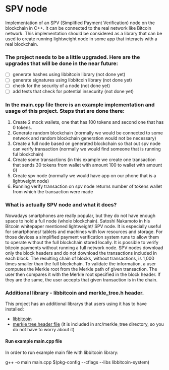 # SPV node

Implementation of an SPV (Simplified Payment Verification) node on the blockchain in C++. It can be connected to the real
network like Bitcoin network. This implementation should be considered as a library that can be used to create running
lightweight node in some app that interacts with a real blockchain.

### The project needs to be a little upgraded. Here are the upgrades that will be done in the near future:
- [ ] generate hashes using libbitcoin library (not done yet)
- [ ] generate signatures using libbitcoin library (not done yet)
- [ ] check for the security of a node (not done yet)
- [ ] add tests that check for potential insecurity (not done yet)

### In the main.cpp file there is an example implementation and usage of this project. Steps that are done there:
1) Create 2 mock wallets, one that has 100 tokens and second one that has 0 tokens.
2) Generate random blockchain (normally we would be connected to some network and random blockchain generation would not
   be necessary)
3) Create a full node based on generated blockchain so that out spv node can verify transaction (normally we would find
   someone that is running ful blockchain)
4) Create some transactions (in this example we create one transaction that sends 30 tokens from wallet with amount 100
   to wallet with amount 0)
5) Create spv node (normally we would have app on our phone that is a lightweight node)
6) Running verify transaction on spv node returns number of tokens wallet from which the transaction were made

### What is actually SPV node and what it does?
Nowadays smartphones are really popular, but they do not have enough space to hold a full node (whole blockchain). Satoshi Nakamoto
in his Bitcoin whitepaper mentioned lightweight/ SPV node. It is especially useful for smartphones/ tablets and machines with low resources and storage.
For those devices a simplified payment verification system runs to allow them to operate without the full blockchain stored locally.
It is possible to verify bitcoin payments without running a full network node. SPV nodes download only the block headers and do not download the transactions
included in each block. The resulting chain of blocks, without transactions, is 1,000 times smaller than the full blockchain. To validate the information,
a user computes the Merkle root from the Merkle path of given transaction. The user then compares it with the Merkle root specified in the block header.
If they are the same, the user accepts that given transaction is in the chain.

### Additional library - libbitcoin and merkle_tree.h header.
This project has an additional librarys that users using it has to have installed:
- [libbitcoin](https://libbitcoin.info/)
- [merkle tree header file](https://github.com/microsoft/merklecpp) (it is included in src/merkle_tree directory, so you do not have to worry about it)

#### Run example main.cpp file
In order to run example main file with libbitcoin library:

g++ -o main main.cpp $(pkg-config --cflags --libs libbitcoin-system)